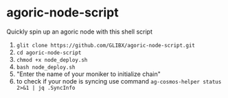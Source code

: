# agoric-node-script

Quickly spin up an agoric node with this shell script


1. `glit clone https://github.com/GLIBX/agoric-node-script.git`
2. `cd agoric-node-script`
3. `chmod +x node_deploy.sh`
4. `bash node_deploy.sh`
5. "Enter the name of your moniker to initialize chain"
6. to check if your node is syncing use command  `ag-cosmos-helper status 2>&1 | jq .SyncInfo`
